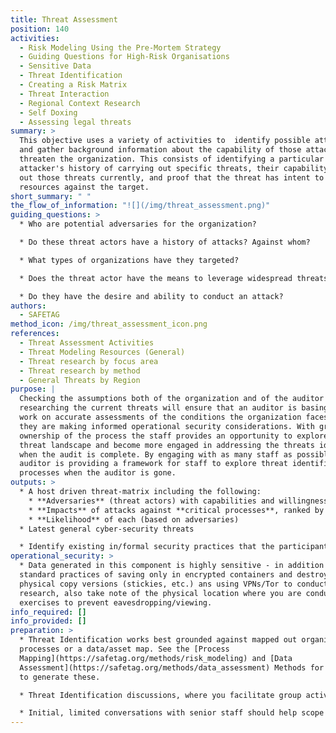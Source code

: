 ```yaml
---
title: Threat Assessment
position: 140
activities:
  - Risk Modeling Using the Pre-Mortem Strategy
  - Guiding Questions for High-Risk Organisations
  - Sensitive Data
  - Threat Identification
  - Creating a Risk Matrix
  - Threat Interaction
  - Regional Context Research
  - Self Doxing
  - Assessing legal threats
summary: >
  This objective uses a variety of activities to  identify possible attackers
  and gather background information about the capability of those attackers to
  threaten the organization. This consists of identifying a particular
  attacker's history of carrying out specific threats, their capability to carry
  out those threats currently, and proof that the threat has intent to leverage
  resources against the target.
short_summary: " "
the_flow_of_information: "![](/img/threat_assessment.png)"
guiding_questions: >
  * Who are potential adversaries for the organization?

  * Do these threat actors have a history of attacks? Against whom?

  * What types of organizations have they targeted?

  * Does the threat actor have the means to leverage widespread threats against, or will they have to prioritize their targets? Is the organization a priority threat target?

  * Do they have the desire and ability to conduct an attack?
authors:
  - SAFETAG
method_icon: /img/threat_assessment_icon.png
references:
  - Threat Assessment Activities
  - Threat Modeling Resources (General)
  - Threat research by focus area
  - Threat research by method
  - General Threats by Region
purpose: |
  Checking the assumptions both of the organization and of the auditor by
  researching the current threats will ensure that an auditor is basing their
  work on accurate assessments of the conditions the organization faces and that
  they are making informed operational security considerations. With greater
  ownership of the process the staff provides an opportunity to explore their
  threat landscape and become more engaged in addressing the threats identified
  when the audit is complete. By engaging with as many staff as possible the
  auditor is providing a framework for staff to explore threat identification
  processes when the auditor is gone.
outputs: >
  * A host driven threat-matrix including the following:
    * **Adversaries** (threat actors) with capabilities and willingness
    * **Impacts** of attacks against **critical processes**, ranked by severity
    * **Likelihood** of each (based on adversaries)
  * Latest general cyber-security threats

  * Identify existing in/formal security practices that the participants use to address risks.
operational_security: >
  * Data generated in this component is highly sensitive - in addition to
  standard practices of saving only in encrypted containers and destroying
  physical copy versions (stickies, etc.) ans using VPNs/Tor to conduct
  research, also take note of the physical location where you are conducting any
  exercises to prevent eavesdropping/viewing.
info_required: []
info_provided: []
preparation: >
  * Threat Identification works best grounded against mapped out organizational
  processes or a data/asset map. See the [Process
  Mapping](https://safetag.org/methods/risk_modeling) and [Data
  Assessment](https://safetag.org/methods/data_assessment) Methods for exercises
  to generate these.

  * Threat Identification discussions, where you facilitate group activities where staff identify possible adversaries and the threats that they have/can leverage against the group, can trigger strong emotions and be draining for the participants. Prepare accordingly to schedule this with downtime (i.e. not right before or after another intense exercise) and to have a plan to address the psychosocial needs of individuals.

  * Initial, limited conversations with senior staff should help scope and guide group exercises
---
```

